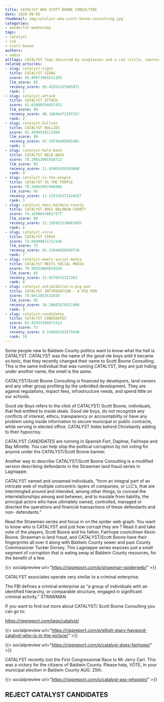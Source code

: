 ```yaml
---
title: CATALYST AKA SCOTT BOONE CONSULTING
date: 2020-08-05
thumbnail: img/catalyst-aka-scott-boone-consulting.jpg
categories:
- wonderful-wednesday
tags:
- catalyst
- csb
- scott-boone
authors:
- admin
alttags: CATALYST logo obscured by sunglasses and a red circle, representing controversial Baldwin County political group now calle...
related_articles:
- slug: catalyst-signs
  title: CATALYST SIGNS
  score: 95.89071065521195
  llm_score: 95
  recency_score: 99.45355327605971
  rank: 1
- slug: catalyst-attack
  title: CATALYST ATTACK
  score: 91.62009294457451
  llm_score: 90
  recency_score: 98.10046472287257
  rank: 2
- slug: catalyst-bullies
  title: CATALYST BULLIES
  score: 91.4594928113308
  llm_score: 90
  recency_score: 97.29746405665401
  rank: 3
- slug: catalyst-held-back
  title: CATALYST HELD BACK
  score: 78.29013091918722
  llm_score: 95
  recency_score: 11.45065459593608
  rank: 4
- slug: catalyst-vs-the-people
  title: CATALYST VS THE PEOPLE
  score: 78.24662907448486
  llm_score: 95
  recency_score: 11.233145372424257
  rank: 5
- slug: catalyst-does-baldwin-county
  title: CATALYST DOES BALDWIN COUNTY
  score: 74.43908430617277
  llm_score: 90
  recency_score: 12.195421530863895
  rank: 6
- slug: catalyst-virus
  title: CATALYST VIRUS
  score: 73.04408811712146
  llm_score: 75
  recency_score: 65.22044058560728
  rank: 7
- slug: catalyst-meets-social-media
  title: CATALYST MEETS SOCIAL MEDIA
  score: 70.58353064654526
  llm_score: 85
  recency_score: 12.9176532327263
  rank: 8
- slug: catalyst-intimidation-a-pig-pen
  title: CATALYST INTIMIDATION - A PIG PEN
  score: 70.0412053531038
  llm_score: 85
  recency_score: 10.20602676551906
  rank: 9
- slug: catalyst-candidates
  title: CATALYST CANDIDATES
  score: 61.82933305871513
  llm_score: 75
  recency_score: 9.146665293575648
  rank: 10
---
```

Some people new to Baldwin County politics want to know what the hell is CATALYST. CATALYST was the name of the good ole boys until it became so toxic, that they recently changed their name to Scott Boone Consulting. This is the same individual that was running CATALYST, they are just hiding under another name, the smell is the same.

CATALYST/Scott Boone Consulting is financed by developers, land owners and any other group profiting by the unbridled development. They are against regulations, impact fees, infrastructure needs, and spend little on our schools.

Good ole Boys refers to the click of CATALYST/ Scott Boone, individuals, that feel entitled to inside deals. Good ole boys, do not recognize any conflicts of interest, ethics, transparency or accountability or have any problem using inside information to secure municipal or public contracts, while serving in elected office. CATALYST hides behind Christianity adding to their hypocrisy.

CATALYST CANDIDATES are running in Spanish Fort, Daphne, Fairhope and Bay Minette. You can help stop the political corruption by not voting for anyone under the CATALYST/Scott Boone banner.

Another way to describe CATALYST/Scott Boone Consulting is a modified version describing defendants in the Strawman land fraud series in Lagniappe.

CATALYST named and unnamed individuals, ”form an integral part of an intricate web of multiple concentric layers of companies, or LLC’s, that are intermingled around and intended, among other things, to conceal the interrelationships among and between, and to insulate from liability, the principal actors who have ultimately owned, controlled, managed or directed the operations and financial transactions of these defendants and non- defendants.”

Read the Strawman series and focus in on the spider web graph. You want to know who is CATALYST and just how corrupt they are ? Read it and take note of the players, Scott Boone and his father, Fairhope councilman Kevin Boone. Strawman is land fraud, and CATALYST/Scott Boone have their fingerprints all over it along with Baldwin County sewer and past County Commissioner Tucker Dorsey. This Lagniappe series exposes just a small segment of corruption that is eating away at Baldwin County resources, for the benefit of a few.

{{< socialpreview url="https://rippreport.com/p/strawman-spiderweb/" >}}

CATALYST associates operate very similar to a criminal enterprise.

The FBI defines a criminal enterprise as “a group of individuals with an identified hierarchy, or comparable structure, engaged in significant criminal activity.” STRAWMAN

If you want to find out more about CATALYST/ Scott Boone Consulting you can go to:

https://rippreport.com/tags/catalyst/

{{< socialpreview url="https://rippreport.com/p/elliott-stacy-haygood-catalyst-who-is-in-the-picture/" >}}

{{< socialpreview url="https://rippreport.com/p/catalyst-does-fairhope/" >}}

CATALYST recently lost the First Congressional Race to Mr Jerry Carl. This was a victory for the citizens of Baldwin County. Please help, VOTE, in your municipal election in Baldwin County AUG. 25th.

{{< socialpreview url="https://rippreport.com/p/catalyst-ass-whoopin/" >}}

## REJECT CATALYST CANDIDATES
